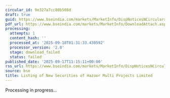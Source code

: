 ```yaml
---
circular_id: 9e327a7cc80b508d
draft: true
guid: https://www.bseindia.com/markets/MarketInfo/DispNoticesNCirculars.aspx?Noticeid={98E0D701-1F5E-4560-A2ED-ABA32091F2A8}&noticeno=20250917-18&dt=09/17/2025&icount=18&totcount=57&flag=0
pdf_url: https://www.bseindia.com/markets/MarketInfo/DownloadAttach.aspx?id=20250917-18&attachedId=
processing:
  attempts: 1
  content_hash: ''
  processed_at: '2025-09-18T01:31:33.430592'
  processor_version: '2.0'
  stage: download_failed
  status: failed
published_date: '2025-09-17T11:15:11+00:00'
rss_url: https://www.bseindia.com/markets/MarketInfo/DispNoticesNCirculars.aspx?Noticeid={98E0D701-1F5E-4560-A2ED-ABA32091F2A8}&noticeno=20250917-18&dt=09/17/2025&icount=18&totcount=57&flag=0
source: bse
title: Listing of New Securities of Hazoor Multi Projects Limited
---
```


Processing in progress...